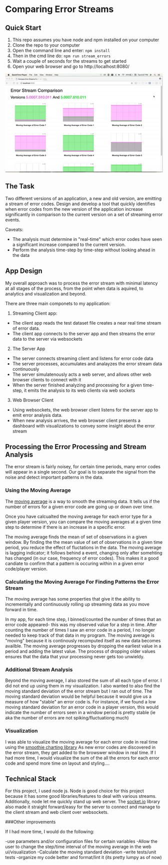 # Comparing Error Streams

## Quick Start

1. This repo assumes you have node and npm installed on your computer
2. Clone the repo to your computer
3. Open the command line and enter:  `npm install`
4. Then in the cmd line do:  `npm run stream_errors`
5. Wait a couple of seconds for the streams to get started
4. Open your web browser and go to http://localhost:8080/

![](https://github.com/j9recurses/comparing_error_streams/blob/master/error_stream_gif.gif)

## The Task

Two different versions of an application, a new and old version, are emitting a stream of error codes.
Design and develop a tool that quickly identifies when error codes
from the new version of the application increase significantly
in comparison to the current version on a set of streaming error events.

Caveats:
  - The analysis must determine in "real-time" which error codes have seen a significant increase compared to the current version.
  - Perform the analysis time-step by time-step without looking ahead in the data

## App Design

My overall approach was to process the error stream with minimal latency at all stages of the process, from the point when data is aquired, to analytics and visualization and beyond.

There are three main componets to my application:

1. Streaming Client app:
  - The client app reads the test dataset file creates a near real time stream of error data.
  - The client app connects to the server app and then streams the error data to the server via websockets

2. The Server App
  - The server connects streaming client and listens for error code data
  - The server processes, accumulates and analayzes the error stream data continuously
  - The server simulatenously acts a web server, and allows other web browser clients to connect with it
  - When the server finished analyzing and processing for a given time-step, it emits the analysis to its web clients via web sockets

3. Web Browser Client
  - Using websockets, the web browser client listens for the server app to emit error analysis data.
  - When new analysis arrives, the web browser client presents a dashboard with visualizations to convey some insight about the error stream

## Processing the Error Processing and Stream Analysis

The error stream is fairly noisey, for certain time periods, many error codes will appear in a single second.
Our goal is to separate the signal from the noise and detect important patterns in the data.

### Using the Moving Average
The [moving average](https://en.wikipedia.org/wiki/Moving_average) is a way to smooth the streaming data.
It tells us if the number of errors for a given error code are going up or down over time.

Once you have calcualted the moving average for each error type for a given player version, you can compare the moving averages at a given time step
to determine if there is an increase in a specific error.

The moving average finds the mean of set of observations in a given window.
By finding the the mean value of set of observations in a given time period, you reduce the effect of fluctations in the data.
The moving average is lagging indicator; it follows behind a event, changing only after somehting has changed (in our case, frequency of error codes).
This makes it a good candiate to confirm that a pattern is occuring within in a given error code/player version.

### Calculating the Moving Average For Finding Patterns the Error Stream

The moving average has some properties that give it the ability to incrementally and continuously rolling up streaming data
as you move forward in time.

In my app, for each time step, I binned/counted the number of times that an error code appeared- this was my observed value for a step in time.
After counting the number of times I saw an error code in a period, I no longer needed to keep track of that data in my program.
The moving average is "moving" because it is continously recomputed itself as new data becomes availble.
The moving average progresses by dropping the earliest value in a period and adding the latest value.
The process of dropping older values ensures that the data that your processing never gets too unwieldy.

### Additional Stream Analysis
Beyond the moving average, I also stored the sum of all each type of error. I did not end up using them in my visualization.
I also wanted to also find the moving standard deviation of the error stream but I ran out of time.
The moving standard deviation would be helpful because it would give us a measure of how "stable" an error code is.
For instance, if we found a low moving standard deviation for an error code in a player version, this would indicate the number of errors seen in a window period is pretty stable (ie aka the number of errors are not spiking/fluctuationg much)

### Visualization
I was able to visualize the moving average for each error code in real time using the [smoothie charting library](https://github.com/joewalnes/smoothie)
As new error codes are discovered in the error stream, they get added to the browswer window in real time.
If I had more time, I would visualize the sum of the all the errors for each error code and spend more time on layout and styling....

## Technical Stack
For this project, I used node js.
Node is good choice for this project because it has some good libraries/features to deal with various streams.
Additionally, node let me quickly stand up web server. The [socket.io](https://socket.io/) library also made it straight forward/easy for the server to connect and manage to the client stream and web client over websockets.

###Other improvements

If I had more time, I would do the following:

-use parameters and/or configuration files for certain variables
-Allow the user to change the step/time interval of the moving average in the web ui/visualization
-Calculate the moving standard deviation
-write tests/unit tests
-organize my code better and format/lint it (its pretty lumpy as of now)
